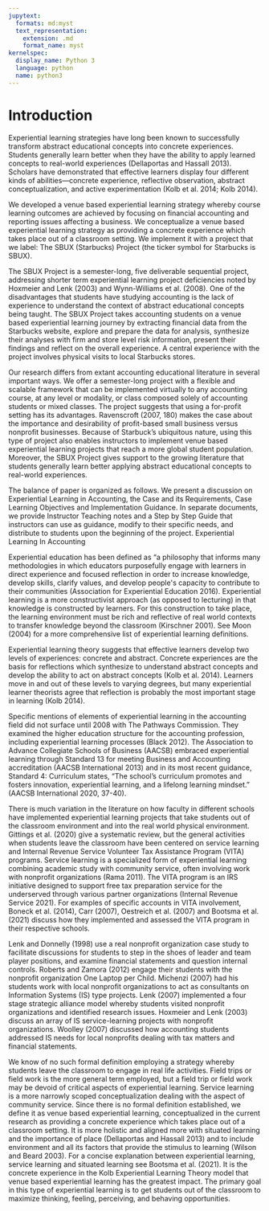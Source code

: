 ```yaml
---
jupytext:
  formats: md:myst
  text_representation:
    extension: .md
    format_name: myst
kernelspec:
  display_name: Python 3
  language: python
  name: python3
---
```


# Introduction

Experiential learning strategies have long been known to successfully transform abstract educational concepts into concrete experiences. Students generally learn better when they have the ability to apply learned concepts to real-world experiences (Dellaportas and Hassall 2013). Scholars have demonstrated that effective learners display four different kinds of abilities—concrete experience, reflective observation, abstract conceptualization, and active experimentation (Kolb et al. 2014; Kolb 2014). 

We developed a venue based experiential learning strategy whereby course learning outcomes are achieved by focusing on financial accounting and reporting issues affecting a business. We conceptualize a venue based experiential learning strategy as providing a concrete experience which takes place out of a classroom setting. We implement it with a project that we label: The SBUX (Starbucks) Project (the ticker symbol for Starbucks is SBUX).

The SBUX Project is a semester-long, five deliverable sequential project, addressing shorter term experiential learning project deficiencies noted by Hoxmeier and Lenk (2003) and Wynn-Williams et al. (2008). One of the disadvantages that students have studying accounting is the lack of experience to understand the context of abstract educational concepts being taught. The SBUX Project takes accounting students on a venue based experiential learning journey by extracting financial data from the Starbucks website, explore and prepare the data for analysis, synthesize their analyses with firm and store level risk information, present their findings and reflect on the overall experience. A central experience with the project involves physical visits to local Starbucks stores.

Our research differs from extant accounting educational literature in several important ways. We offer a semester-long project with a flexible and scalable framework that can be implemented virtually to any accounting course, at any level or modality, or class composed solely of accounting students or mixed classes. The project suggests that using a for-profit setting has its advantages. Ravenscroft (2007, 180) makes the case about the importance and desirability of profit-based small business versus nonprofit businesses. Because of Starbuck’s ubiquitous nature, using this type of project also enables instructors to implement venue based experiential learning projects that reach a more global student population. Moreover, the SBUX Project gives support to the growing literature that students generally learn better applying abstract educational concepts to real-world experiences. 

The balance of paper is organized as follows. We present a discussion on Experiential Learning in Accounting, the Case and its Requirements, Case Learning Objectives and Implementation Guidance. In separate documents, we provide Instructor Teaching notes and a Step by Step Guide that instructors can use as guidance, modify to their specific needs, and distribute to students upon the beginning of the project.
Experiential Learning In Accounting 

Experiential education has been defined as “a philosophy that informs many methodologies in which educators purposefully engage with learners in direct experience and focused reflection in order to increase knowledge, develop skills, clarify values, and develop people's capacity to contribute to their communities (Association for Experiential Education 2016). Experiential learning is a more constructivist approach (as opposed to lecturing) in that knowledge is constructed by learners. For this construction to take place, the learning environment must be rich and reflective of real world contexts to transfer knowledge beyond the classroom (Kirschner 2001). See Moon (2004) for a more comprehensive list of experiential learning definitions.

Experiential learning theory suggests that effective learners develop two levels of experiences: concrete and abstract. Concrete experiences are the basis for reflections which synthesize to understand abstract concepts and develop the ability to act on abstract concepts (Kolb et al. 2014). Learners move in and out of these levels to varying degrees, but many experiential learner theorists agree that reflection is probably the most important stage in learning (Kolb 2014).  

Specific mentions of elements of experiential learning in the accounting field did not surface until 2008 with The Pathways Commission. They examined the higher education structure for the accounting profession, including experiential learning processes (Black 2012). The Association to Advance Collegiate Schools of Business (AACSB) embraced experiential learning through Standard 13 for meeting Business and Accounting accreditation (AACSB International 2013) and in its most recent guidance, Standard 4: Curriculum states, “The school’s curriculum promotes and fosters innovation, experiential learning, and a lifelong learning mindset.” (AACSB International 2020, 37-40).

There is much variation in the literature on how faculty in different schools have implemented experiential learning projects that take students out of the classroom environment and into the real world physical environment. Gittings et al. (2020) give a systematic review, but the general activities when students leave the classroom have been centered on service learning and Internal Revenue Service Volunteer Tax Assistance Program (VITA) programs. Service learning is a specialized form of experiential learning combining academic study with community service, often involving work with nonprofit organizations (Rama 2011). The VITA program is an IRS initiative designed to support free tax preparation service for the underserved through various partner organizations (Internal Revenue Service 2021). For examples of specific accounts in VITA involvement, Boneck et al. (2014), Carr (2007), Oestreich et al. (2007) and Bootsma et al. (2021) discuss how they implemented and assessed the VITA program in their respective schools.

Lenk and Donnelly (1998) use a real nonprofit organization case study to facilitate discussions for students to step in the shoes of leader and team player positions, and examine financial statements and question internal controls. Roberts and Zamora (2012) engage their students with the nonprofit organization One Laptop per Child. Michenzi (2007) had his students work with local nonprofit organizations to act as consultants on Information Systems (IS) type projects. Lenk (2007) implemented a four stage strategic alliance model whereby students visited nonprofit organizations and identified research issues. Hoxmeier and Lenk (2003) discuss an array of IS service-learning projects with nonprofit organizations. Woolley (2007) discussed how accounting students addressed IS needs for local nonprofits dealing with tax matters and financial statements.  

We know of no such formal definition employing a strategy whereby students leave the classroom to engage in real life activities. Field trips or field work is the more general term employed, but a field trip or field work may be devoid of critical aspects of experiential learning. Service learning is a more narrowly scoped conceptualization dealing with the aspect of community service. Since there is no formal definition established, we define it as venue based experiential learning, conceptualized in the current research as providing a concrete experience which takes place out of a classroom setting. It is more holistic and aligned more with situated learning and the importance of place (Dellaportas and Hassall 2013) and to include environment and all its factors that provide the stimulus to learning (Wilson and Beard 2003). For a concise explanation between experiential learning, service learning and situated learning see Bootsma et al. (2021). It is the concrete experience in the Kolb Experiential Learning Theory model that venue based experiential learning has the greatest impact. The primary goal in this type of experiential learning is to get students out of the classroom to maximize thinking, feeling, perceiving, and behaving opportunities.

